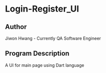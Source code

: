# Login-Register_UI

## Author
Jiwon Hwang - Currently QA Software Engineer

## Program Description
A UI for main page using Dart language
